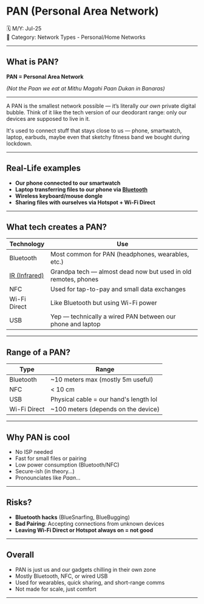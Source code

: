 # PAN (Personal Area Network)

🗓️ M/Y: Jul-25  
📂 Category: Network Types - Personal/Home Networks 

---

## What is PAN?

**PAN = Personal Area Network** 

*(Not the Paan we eat at Mithu Magahi Paan Dukan in Banaras)*

---


A PAN is the smallest network possible — it’s literally *our own* private digital bubble. Think of it like the tech version of our deodorant range: only our devices are supposed to live in it.

It's used to connect stuff that stays close to us — phone, smartwatch, laptop, earbuds, maybe even that sketchy fitness band we bought during lockdown.

---

## Real-Life examples

- **Our phone connected to our smartwatch**
- **Laptop transferring files to our phone via [Bluetooth](https://github.com/bwbearr/Field-Notes/blob/79c6c7fb782ed780291a653828bf12bf894c06bc/Networking/4.%20Transmission%20Media/4.2%20-%20Wireless/4.2.4%20-%20Bluetooth.md)**
- **Wireless keyboard/mouse dongle**
- **Sharing files with ourselves via Hotspot + Wi-Fi Direct**

---

## What tech creates a PAN?

| Technology | Use |
|------------|-----|
| Bluetooth | Most common for PAN (headphones, wearables, etc.) |
| [IR (Infrared)](https://github.com/bwbearr/Field-Notes/blob/79c6c7fb782ed780291a653828bf12bf894c06bc/Networking/4.%20Transmission%20Media/4.2%20-%20Wireless/4.2.5%20-%20Infrared.md) | Grandpa tech — almost dead now but used in old remotes, phones |
| NFC | Used for tap-to-pay and small data exchanges |
| Wi-Fi Direct | Like Bluetooth but using Wi-Fi power |
| USB | Yep — technically a wired PAN between our phone and laptop |

---

## Range of a PAN?

| Type | Range |
|------|-------|
| Bluetooth | ~10 meters max (mostly 5m useful) |
| NFC | < 10 cm |
| USB | Physical cable = our hand's length lol |
| Wi-Fi Direct | ~100 meters (depends on the device)

---

## Why PAN is cool

- No ISP needed
- Fast for small files or pairing
- Low power consumption (Bluetooth/NFC)
- Secure-ish (in theory…)
- Pronounciates like *Paan…*
---

## Risks?

- **Bluetooth hacks** (BlueSnarfing, BlueBugging)
- **Bad Pairing**: Accepting connections from unknown devices
- **Leaving Wi-Fi Direct or Hotspot always on = not good**

---

## Overall

- PAN is just us and our gadgets chilling in their own zone
- Mostly Bluetooth, NFC, or wired USB
- Used for wearables, quick sharing, and short-range comms
- Not made for scale, just comfort

---

